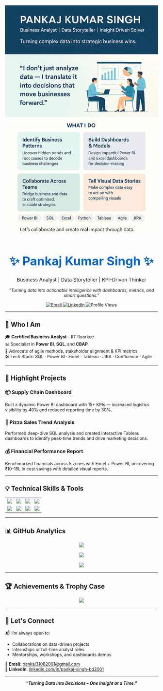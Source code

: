 ![LOGO](https://github.com/PankajSingh3108/PankajSingh3108/blob/main/pankaj-profile.png.png)
<!-- PROFILE HEADER -->
<h1 align="center" style="font-size: 40px; color: #0A66C2;">✨ Pankaj Kumar Singh ✨</h1>
<h3 align="center" style="font-weight: normal;">Business Analyst | Data Storyteller | KPI-Driven Thinker</h3>
<p align="center" style="font-style: italic;">"Turning data into actionable intelligence with dashboards, metrics, and smart questions."</p>


<!-- CONTACT -->
<p align="center">
  <a href="mailto:pankaj31082001@gmail.com">
    <img src="https://img.shields.io/badge/Email-D14836?style=flat-square&logo=gmail&logoColor=white" alt="Email" />
  </a>
  <a href="https://www.linkedin.com/in/pankaj-singh-bd2001">
    <img src="https://img.shields.io/badge/LinkedIn-0A66C2?style=flat-square&logo=linkedin&logoColor=white" alt="LinkedIn" />
  </a>
 <img src="https://komarev.com/ghpvc/?username=pankaj31082001&style=flat-square&color=blue" alt="Profile Views" />
</p>

---

## 🌟 Who I Am

🎓 **Certified Business Analyst** – IIT Roorkee  
📊 Specialist in **Power BI**, **SQL**, and **CBAP**  
🧠 Advocate of agile methods, stakeholder alignment & KPI metrics  
🛠️ Tech Stack: SQL · Power BI · Excel · Tableau · JIRA · Confluence · Agile

---

## 🚀 Highlight Projects

### 📦 Supply Chain Dashboard  
Built a dynamic Power BI dashboard with 15+ KPIs — increased logistics visibility by 40% and reduced reporting time by 30%.

### 🍕 Pizza Sales Trend Analysis  
Performed deep-dive SQL analysis and created interactive Tableau dashboards to identify peak-time trends and drive marketing decisions.

### 💰 Financial Performance Report  
Benchmarked financials across 5 zones with Excel + Power BI, uncovering ₹10–15L in cost savings with detailed visual reports.

---

## 💡 Technical Skills & Tools

<table>
<tr>
<td><img src="https://img.shields.io/badge/SQL-003B57?style=for-the-badge&logo=postgresql&logoColor=white" /></td>
<td><img src="https://img.shields.io/badge/Power_BI-F2C811?style=for-the-badge&logo=powerbi&logoColor=black" /></td>
<td><img src="https://img.shields.io/badge/Tableau-E97627?style=for-the-badge&logo=tableau&logoColor=white" /></td>
<td><img src="https://img.shields.io/badge/Excel-1D6F42?style=for-the-badge&logo=microsoft-excel&logoColor=white" /></td>
</tr>
<tr>
<td><img src="https://img.shields.io/badge/JIRA-0052CC?style=for-the-badge&logo=jira&logoColor=white" /></td>
<td><img src="https://img.shields.io/badge/Confluence-172B4D?style=for-the-badge&logo=confluence&logoColor=white" /></td>
<td><img src="https://img.shields.io/badge/Agile-FF6F00?style=for-the-badge" /></td>
<td><img src="https://img.shields.io/badge/DAX-0C2233?style=for-the-badge&logoColor=white" /></td>
</tr>
</table>

---

## 📊 GitHub Analytics

<p align="center">
  <img src="https://github-readme-stats.vercel.app/api?username=pankaj31082001&show_icons=true&theme=radical&hide_title=true&hide_border=true" />
</p>

<p align="center">
  <img src="https://github-readme-streak-stats.herokuapp.com/?user=pankaj31082001&theme=radical&hide_border=true" />
</p>

<p align="center">
  <img src="https://github-readme-stats.vercel.app/api/top-langs/?username=pankaj31082001&layout=compact&theme=radical&hide_border=true" />
</p>

---

## 🏆 Achievements & Trophy Case

<p align="center">
  <img src="https://github-profile-trophy.vercel.app/?username=pankaj31082001&theme=flat&column=4&no-frame=true&margin-w=10" />
</p>

---

## 🤝 Let's Connect

📬 I’m always open to:  
- Collaborations on data-driven projects  
- Internships or full-time analyst roles  
- Mentorships, workshops, and dashboards demos

**📧 Email**: pankaj31082001@gmail.com  
**🔗 LinkedIn**: [linkedin.com/in/pankaj-singh-bd2001](https://www.linkedin.com/in/pankaj-singh-bd2001)

---

<p align="center"><strong><em>"Turning Data Into Decisions – One Insight at a Time."</em></strong></p>
